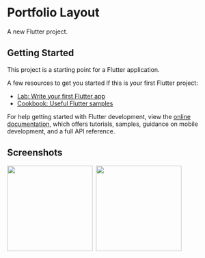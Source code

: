 # Portfolio Layout

A new Flutter project.

## Getting Started

This project is a starting point for a Flutter application.

A few resources to get you started if this is your first Flutter project:

- [Lab: Write your first Flutter app](https://docs.flutter.dev/get-started/codelab)
- [Cookbook: Useful Flutter samples](https://docs.flutter.dev/cookbook)

For help getting started with Flutter development, view the
[online documentation](https://docs.flutter.dev/), which offers tutorials,
samples, guidance on mobile development, and a full API reference.

## Screenshots
<pre>
<img src = "https://github.com/chinmayayy/benevole/blob/master/ref/Splash screen.png" width = "200"> <img src = "https://github.com/chinmayayy/benevole/blob/master/ref/Login screen.png" width = "200"> 
<pre>

